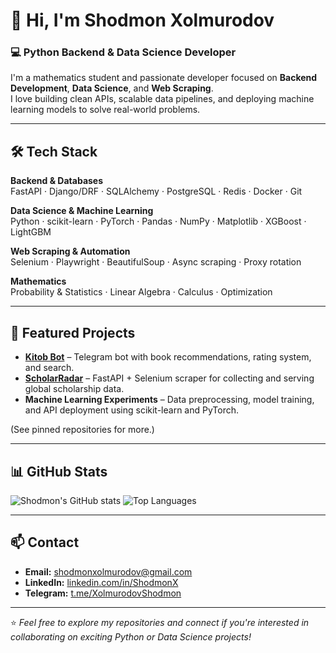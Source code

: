# 👋 Hi, I'm Shodmon Xolmurodov

### 💻 Python Backend & Data Science Developer

I'm a mathematics student and passionate developer focused on **Backend Development**, **Data Science**, and **Web Scraping**.  
I love building clean APIs, scalable data pipelines, and deploying machine learning models to solve real-world problems.

---

## 🛠️ Tech Stack

**Backend & Databases**  
FastAPI · Django/DRF · SQLAlchemy · PostgreSQL · Redis · Docker · Git

**Data Science & Machine Learning**  
Python · scikit-learn · PyTorch · Pandas · NumPy · Matplotlib · XGBoost · LightGBM

**Web Scraping & Automation**  
Selenium · Playwright · BeautifulSoup · Async scraping · Proxy rotation

**Mathematics**  
Probability & Statistics · Linear Algebra · Calculus · Optimization

---

## 🚀 Featured Projects

- **[Kitob Bot](https://github.com/ShodmonX/kitob-bot-aiogram)** – Telegram bot with book recommendations, rating system, and search.
- **[ScholarRadar](https://github.com/ShodmonX/scholarradar)** – FastAPI + Selenium scraper for collecting and serving global scholarship data.
- **Machine Learning Experiments** – Data preprocessing, model training, and API deployment using scikit-learn and PyTorch.

(See pinned repositories for more.)

---

## 📊 GitHub Stats

![Shodmon's GitHub stats](https://github-readme-stats.vercel.app/api?username=ShodmonX&show_icons=true&theme=radical)
![Top Languages](https://github-readme-stats.vercel.app/api/top-langs/?username=ShodmonX&layout=compact&theme=radical)

---

## 📫 Contact

- **Email:** [shodmonxolmurodov@gmail.com](mailto:shodmonxolmurodov@gmail.com)  
- **LinkedIn:** [linkedin.com/in/ShodmonX](#) 
- **Telegram:** [t.me/XolmurodovShodmon](#)

---

⭐️ *Feel free to explore my repositories and connect if you're interested in collaborating on exciting Python or Data Science projects!*


